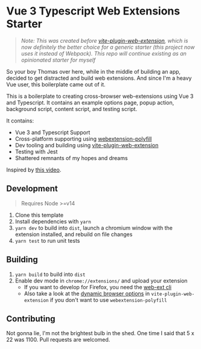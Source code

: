 # Vue 3 Typescript Web Extensions Starter

> *Note: This was created before [vite-plugin-web-extension](https://github.com/aklinker1/vite-plugin-web-extension), which is now definitely the better choice for a generic starter (this project now uses it instead of Webpack). This repo will continue existing as an opinionated starter for myself*

So your boy Thomas over here, while in the middle of building an app, decided to get distracted and build web extensions. And since I'm a heavy Vue user, this boilerplate came out of it.

This is a boilerplate to creating cross-browser web-extensions using Vue 3 and Typescript. It contains an example options page, popup action, background script, content script, and testing script.

It contains:

- Vue 3 and Typescript Support
- Cross-platform supporting using [webextension-polyfill](https://github.com/mozilla/webextension-polyfill)
- Dev tooling and building using [vite-plugin-web-extension](https://github.com/aklinker1/vite-plugin-web-extension)
- Testing with Jest
- Shattered remnants of my hopes and dreams

Inspired by [this video](https://www.youtube.com/watch?v=kYl271X2LNA).

## Development

> Requires Node >=v14

1. Clone this template
2. Install dependencies with `yarn`
3. `yarn dev` to build into `dist`, launch a chromium window with the extension installed, and rebuild on file changes
4. `yarn test` to run unit tests

## Building

1. `yarn build` to build into `dist`
2. Enable dev mode in `chrome://extensions/` and upload your extension
    - If you want to develop for Firefox, you need the [web-ext cli](https://extensionworkshop.com/documentation/develop/web-ext-command-reference/)
    - Also take a look at the [dynamic browser options](https://vite-plugin-web-extension.aklinker1.io/guide/configuration.html#browser-specific-manifest-fields) in `vite-plugin-web-extension` if you don't want to use `webextension-polyfill`

## Contributing

Not gonna lie, I'm not the brightest bulb in the shed. One time I said that 5 x 22 was 1100. Pull requests are welcomed.